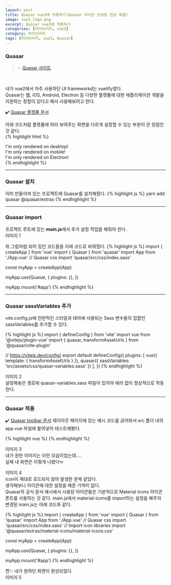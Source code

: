 ```yaml
---
layout: post
title: Quasar vue3에 적용하기(Quasar 아이콘 안보임 현상 해결)
image: vue3_logo.png
excerpt: Quasar vue3에 적용하기
categories: [라이브러리, vue3]
category: 라이브러리
tags: [라이브러리, vue3, Quasar]
---
```


### Quasar

> 💡 [Quasar 사이트](https://quasar.dev/start/vite-plugin)
<br/>

내가 vue2에서 자주 사용하던 UI frameworkd는 vuetify였다.  
Quasar는 웹, iOS, Android, Electron 등 다양한 플랫폼에 대한 애플리케이션 개발을 지원하는 장점이 있다고 해서 사용해보려고 한다.  

✔️ [Quasar 플랫폼 문서](https://quasar.dev/options/platform-detection)

아래 코드처럼 플랫폼에 따라 보여주는 화면을 다르게 설정할 수 있는 부분이 큰 장점인 것 같다.  
{% highlight html %}
<div v-if="$q.platform.is.desktop">
  I'm only rendered on desktop!
</div>

<div v-if="$q.platform.is.mobile">
  I'm only rendered on mobile!
</div>

<div v-if="$q.platform.is.electron">
  I'm only rendered on Electron!
</div>
{% endhighlight %}

--- 

### Quasar 설치

이미 만들어져 있는 프로젝트에 Quasar를 설치해줬다.
{% highlight js %}
yarn add quasar @quasar/extras
{% endhighlight %}

--- 

### Quasar import

프로젝트 루트에 있는 **main.js**에서 추가 설정 작업을 해줘야 한다.  
이미지 1
<br/>

위 그림처럼 되어 있던 코드들을 아래 코드로 바꿔줬다.
{% highlight js %}
import { createApp } from 'vue'
import { Quasar } from 'quasar'
import App from './App.vue'
// Quasar css
import 'quasar/src/css/index.sass'

const myApp = createApp(App)

myApp.use(Quasar, {
  plugins: {},
})

myApp.mount('#app')
{% endhighlight %}

--- 

### Quasar sassVariables 추가

vite.config.js에 전반적인 스타일과 테마에 사용되는 Sass 변수들의 집합인 sassVariables를 추가할 수 있다.


{% highlight js %}
import { defineConfig } from 'vite'
import vue from '@vitejs/plugin-vue'
import { quasar, transformAssetUrls } from '@quasar/vite-plugin'

// https://vitejs.dev/config/
export default defineConfig({
  plugins: 
  [
    vue({ template: { transformAssetUrls } }),
    quasar({ sassVariables: 'src/assets/css/quasar-variables.sass' })
  ],
})
{% endhighlight %}
<br/>

이미지 2  
설정해놓은 경로에 quasar-variables.sass 파일이 있어야 에러 없이 정상적으로 작동한다.

---

### Quasar 적용

✔️ [Quasar  toolbar 문서](https://quasar.dev/layout/header-and-footer)
레이아웃 페이지에 있는 예시 코드를 긁어와서 src 폴더 내의 app.vue 파일에 붙여넣어 테스트해봤다.  

{% highlight vue %}
<template>
  <div >
    <q-layout view="lHh lpr lFf" container style="height: 400px" class="shadow-2 rounded-borders">
      <q-header elevated class="bg-cyan">
        <q-toolbar>
          <q-btn flat round dense icon="assignment_ind" />

          <q-space />

          <q-btn flat round dense icon="sim_card" class="q-mr-xs" />
          <q-btn flat round dense icon="gamepad" />
        </q-toolbar>

        <q-toolbar inset>
          <q-breadcrumbs active-color="white" style="font-size: 16px">
            <q-breadcrumbs-el label="Home" icon="home" />
            <q-breadcrumbs-el label="Components" icon="widgets" />
            <q-breadcrumbs-el label="Toolbar" />
          </q-breadcrumbs>
        </q-toolbar>
      </q-header>

      <q-page-container>
        <q-page class="q-pa-md">
          <p v-for="n in 15" :key="n">
            Lorem ipsum dolor sit amet consectetur adipisicing elit. Fugit nihil praesentium molestias a adipisci, dolore vitae odit, quidem consequatur optio voluptates asperiores pariatur eos numquam rerum delectus commodi perferendis voluptate?
          </p>
        </q-page>
      </q-page-container>
    </q-layout>
  </div>
</template>
{% endhighlight %}
<br/>

이미지 3  
내가 원한 이미지는 이런 모습이었는데....  
실제 내 화면은 이렇게 나왔다ㅠ

이미지 4  
icon이 제대로 로드되지 않아 발생한 문제 같았다.  
생각해보니 아이콘에 대한 설정을 해준 기억이 없다.  
Quasar의 공식 문서 예시에서 사용된 아이콘들은 기본적으로 Material Icons 아이콘 폰트를 사용하는 것 같다.
main.js에서 material-icons를 import하는 설정을 해주자
변경된 main.js는 아래 코드와 같다.

{% highlight js %}
import { createApp } from 'vue'
import { Quasar } from 'quasar'
import App from './App.vue'
// Quasar css
import 'quasar/src/css/index.sass'
// Import icon libraries
import '@quasar/extras/material-icons/material-icons.css'

const myApp = createApp(App)

myApp.use(Quasar, {
  plugins: {},
})

myApp.mount('#app')
{% endhighlight %}

짠✨ 내가 원하던 화면이 완성되었다.  
이미지 5